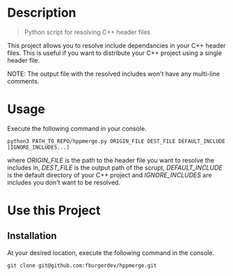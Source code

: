 # Description
>Python script for resolving C++ header files

This project allows you to resolve include dependancies in your C++ header files.
This is useful if you want to distribute your C++ project using a single header file.

NOTE: The output file with the resolved includes won't have any multi-line comments.

# Usage
Execute the following command in your console.
```console
python3 PATH_TO_REPO/hppmerge.py ORIGIN_FILE DEST_FILE DEFAULT_INCLUDE [IGNORE_INCLUDES...]
```
where _ORIGIN_FILE_ is the path to the header file you want to resolve the includes in, _DEST_FILE_ is the output path of the scrupt, _DEFAULT_INCLUDE_ is the default directory of your C++ project and _IGNORE_INCLUDES_ are includes you don't want to be resolved.

# Use this Project
## Installation
At your desired location, execute the following command in the console.
``` console
git clone git@github.com:fburgerdev/hppmerge.git
```